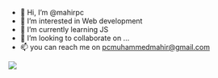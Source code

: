 - 👋 Hi, I’m @mahirpc
- 👀 I’m interested in Web development
- 🌱 I’m currently learning JS
- 💞️ I’m looking to collaborate on ...
- 📫 you can reach me on pcmuhammedmahir@gmail.com
 
<img src="https://media3.giphy.com/media/mTPjPA6SSXgTsnZ1Dh/giphy.gif?cid=ecf05e478nzvgzb4go01dip1ldak4zx92on1a1s3lzicibze&rid=giphy.gif&ct=g&autoplay=1"/>



<!---
mahirpc/mahirpc is a ✨ special ✨ repository because its `README.md` (this file) appears on your GitHub profile.
You can click the Preview link to take a look at your changes.
--->
